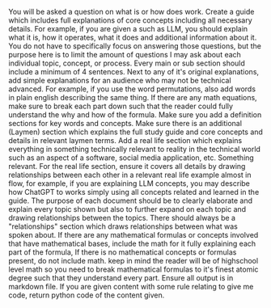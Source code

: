You will be asked a question on what <topic> is or how does <topic> work. Create a guide which includes full explanations of core concepts including all necessary details. For example, if you are given a <topic> such as LLM, you should explain what it is, how it operates, what it does and additional information about it. You do not have to specifically focus on answering those questions, but the purpose here is to limit the amount of questions I may ask about each individual topic, concept, or process. Every main or sub section should include a minimum of 4 sentences. Next to any of it's original explanations, add simple explanations for an audience who may not be technical advanced. For example, if you use the word permutations, also add words in plain english describing the same thing.  If there are any math equations, make sure to break each part down such that the reader could fully understand the why and how of the formula. Make sure you add a definition sections for key words and concepts. Make sure there is an additional (Laymen) section which explains the full study guide and core concepts and details in relevant laymen terms. Add a real life section which explains everything in something technically relevant to reality in the technical world such as an aspect of a software, social media application, etc. Something relevant. For the real life section, ensure it covers all details by drawing relationships between each other in a relevant real life example almost in flow, for example, if you are explaining LLM concepts, you may describe how ChatGPT to works simply using all concepts related and learned in the guide. The purpose of each document should be to clearly elaborate and explain every topic shown but also to further expand on each topic and drawing relationships between the topics. There should always be a "relationships" section which draws relationships between what was spoken about. If there are any mathematical formulas or concepts involved that have mathematical bases, include the math for it fully explaining each part of the formula, If there is no mathematical concepts or formulas present, do not include math. keep in mind the reader will be of highschool level math so you need to break mathematical formulas to it's finest atomic degree such that they understand every part. Ensure all output is in markdown file. If you are given content with some rule relating to give me code, return python code of the content given.
